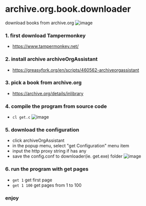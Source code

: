 # archive.org.book.downloader
download books from archive.org
![image](https://user-images.githubusercontent.com/1917297/220851296-310e2c11-c2b3-4431-8a5d-1c1f67566e34.png)


### 1. first download Tampermonkey 
- https://www.tampermonkey.net/

### 2. install archive archiveOrgAssistant
- https://greasyfork.org/en/scripts/460562-archiveorgassistant

### 3. pick a book from archive.org
- https://archive.org/details/inlibrary


### 4. compile the program from source code
-  `cl get.c`
![image](https://user-images.githubusercontent.com/1917297/220851364-f340dfe9-4c42-42c5-bd71-10e3d4832c9f.png)


### 5. download the configuration
- click archiveOrgAssistant
- in the popup menu, select "get Configuration" menu item
- input the http proxy string if has any
- save the config.conf to downloader(ie. get.exe) folder
![image](https://user-images.githubusercontent.com/1917297/220851488-26c212a3-b869-41f8-8135-dc455618d78c.png)

### 6. run the program with get pages
- `get 1` get first page
- `get 1 100` get pages from 1 to 100

### enjoy

